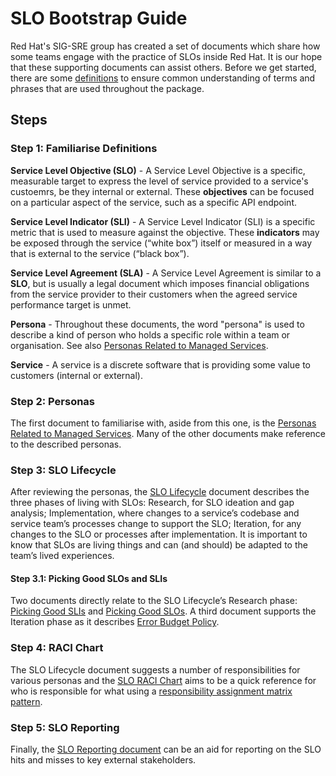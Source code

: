 # SLO Bootstrap Guide

Red Hat's SIG-SRE group has created a set of documents which share how some teams engage with the practice of SLOs inside Red Hat. It is our hope that these supporting documents can assist others. Before we get started, there are some [definitions](#step-1-familiarise-definitions) to ensure common understanding of terms and phrases that are used throughout the package.

## Steps

### Step 1: Familiarise Definitions

**Service Level Objective (SLO)** - A Service Level Objective is a specific, measurable target to express the level of service provided to a service's custoemrs, be they internal or external. These **objectives** can be focused on a particular aspect of the service, such as a specific API endpoint.

**Service Level Indicator (SLI)** - A Service Level Indicator (SLI) is a specific metric that is used to measure against the objective. These **indicators** may be exposed through the service (“white box”) itself or measured in a way that is external to the service (“black box”).

**Service Level Agreement (SLA)** - A Service Level Agreement is similar to a **SLO**, but is usually a legal document which imposes financial obligations from the service provider to their customers when the agreed service performance target is unmet.

**Persona** - Throughout these documents, the word "persona" is used to describe a kind of person who holds a specific role within a team or organisation. See also [Personas Related to Managed Services][personas-adr].

**Service** - A service is a discrete software that is providing some value to customers (internal or external).

### Step 2: Personas

The first document to familiarise with, aside from this one, is the [Personas Related to Managed Services][personas-adr]. Many of the other documents make reference to the described personas.

### Step 3: SLO Lifecycle

After reviewing the personas, the [SLO Lifecycle][slo-lifecycle-adr] document describes the three phases of living with SLOs: Research, for SLO ideation and gap analysis; Implementation, where changes to a service’s codebase and service team’s processes change to support the SLO; Iteration, for any changes to the SLO or processes after implementation. It is important to know that SLOs are living things and can (and should) be adapted to the team’s lived experiences.

#### Step 3.1: Picking Good SLOs and SLIs

Two documents directly relate to the SLO Lifecycle’s Research phase: [Picking Good SLIs][sli-guide] and [Picking Good SLOs][slo-guide]. A third document supports the Iteration phase as it describes [Error Budget Policy][error-budget-policy].

### Step 4: RACI Chart

The SLO Lifecycle document suggests a number of responsibilities for various personas and the [SLO RACI Chart][raci-chart-adr] aims to be a quick reference for who is responsible for what using a [responsibility assignment matrix pattern][raci-wiki-page].

### Step 5: SLO Reporting

Finally, the [SLO Reporting document][slo-reporting] can be an aid for reporting on the SLO hits and misses to key external stakeholders.

[personas-adr]: https://github.com/operate-first/sre/blob/main/ADRs/RH/SIG-SRE/ADR-00002%20Personas%20related%20to%20Managed%20Services.md
[slo-lifecycle-adr]: https://github.com/operate-first/sre/blob/main/ADRs/RH/SIG-SRE/ADR-00005%20SLO%20Lifecycle.md
[sli-guide]: https://github.com/operate-first/sre/blob/main/picking_good_slis.md
[slo-guide]: https://github.com/operate-first/sre/blob/main/picking_good_slos.md
[error-budget-policy]: https://github.com/operate-first/sre/blob/main/ADRs/RH/SIG-SRE/ADR-00007-Error-Budget-Policy.md
[raci-chart-adr]: https://github.com/operate-first/sre/blob/main/ADRs/RH/SIG-SRE/ADR-00006%20SLO%20RACI%20Chart.md
[raci-wiki-page]: https://en.wikipedia.org/wiki/Responsibility_assignment_matrix
[slo-reporting]: https://docs.google.com/document/d/1W1jf9ov_AZzKU_cyqPMu_pSzsJhRlfiPjtXmN0ZPt-k/edit#